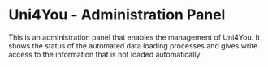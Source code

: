 Uni4You - Administration Panel
=================
This is an administration panel that enables the management of Uni4You. It shows the status of the automated data loading processes and gives write access to the information that is not loaded automatically.
